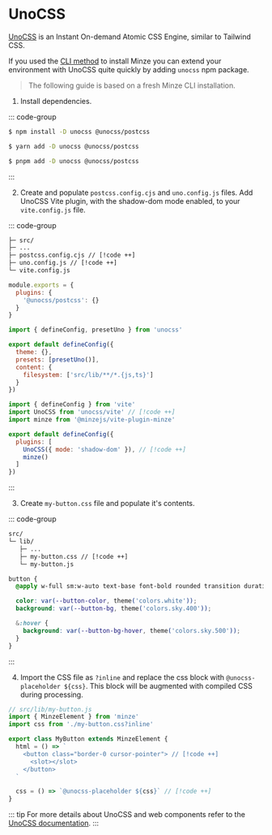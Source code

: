# UnoCSS

[UnoCSS](https://unocss.dev) is an Instant On-demand Atomic CSS Engine, similar to Tailwind CSS.

If you used the [CLI method](/guide/installation#cli) to install Minze you can extend your environment with UnoCSS quite quickly by adding `unocss` npm package.

> The following guide is based on a fresh Minze CLI installation.

1. Install dependencies.

::: code-group

```bash [npm]
$ npm install -D unocss @unocss/postcss
```

```bash [yarn]
$ yarn add -D unocss @unocss/postcss
```

```bash [pnpm]
$ pnpm add -D unocss @unocss/postcss
```

:::

2. Create and populate `postcss.config.cjs` and `uno.config.js` files. Add UnoCSS Vite plugin, with the shadow-dom mode enabled, to your `vite.config.js` file.

::: code-group

```txt [files]
├─ src/
├─ ...
├─ postcss.config.cjs // [!code ++]
├─ uno.config.js // [!code ++]
└─ vite.config.js
```

```js [postcss.config.cjs]
module.exports = {
  plugins: {
    '@unocss/postcss': {}
  }
}
```

```js [uno.config.js]
import { defineConfig, presetUno } from 'unocss'

export default defineConfig({
  theme: {},
  presets: [presetUno()],
  content: {
    filesystem: ['src/lib/**/*.{js,ts}']
  }
})
```

```js [vite.config.js]
import { defineConfig } from 'vite'
import UnoCSS from 'unocss/vite' // [!code ++]
import minze from '@minzejs/vite-plugin-minze'

export default defineConfig({
  plugins: [
    UnoCSS({ mode: 'shadow-dom' }), // [!code ++]
    minze()
  ]
})
```

:::

3. Create `my-button.css` file and populate it's contents.

::: code-group

```txt [files]
src/
└─ lib/
   ├─ ...
   ├─ my-button.css // [!code ++]
   └─ my-button.js
```

```css [my-button.css]
button {
  @apply w-full sm:w-auto text-base font-bold rounded transition duration-100 px-4 py-3;

  color: var(--button-color, theme('colors.white'));
  background: var(--button-bg, theme('colors.sky.400'));

  &:hover {
    background: var(--button-bg-hover, theme('colors.sky.500'));
  }
}
```

:::

4. Import the CSS file as `?inline` and replace the css block with `@unocss-placeholder ${css}`. This block will be augmented with compiled CSS during processing.

```js
// src/lib/my-button.js
import { MinzeElement } from 'minze'
import css from './my-button.css?inline'

export class MyButton extends MinzeElement {
  html = () => `
    <button class="border-0 cursor-pointer"> // [!code ++]
      <slot></slot>
    </button>
  `

  css = () => `@unocss-placeholder ${css}` // [!code ++]
}
```

::: tip
For more details about UnoCSS and web components refer to the [UnoCSS documentation](https://unocss.dev/integrations/vite#web-components).
:::
